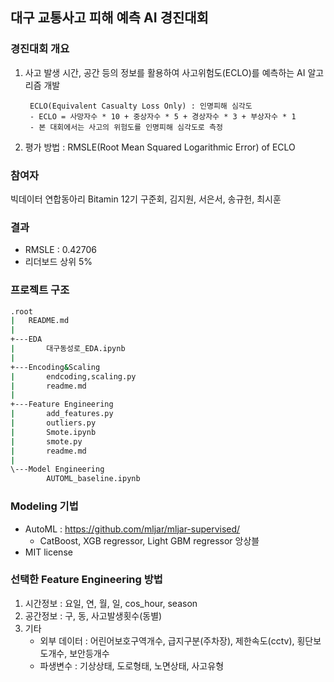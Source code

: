 ## 대구 교통사고 피해 예측 AI 경진대회

### 경진대회 개요
1. 사고 발생 시간, 공간 등의 정보를 활용하여 사고위험도(ECLO)를 예측하는 AI 알고리즘 개발

        ECLO(Equivalent Casualty Loss Only) : 인명피해 심각도
        - ECLO = 사망자수 * 10 + 중상자수 * 5 + 경상자수 * 3 + 부상자수 * 1
        - 본 대회에서는 사고의 위험도를 인명피해 심각도로 측정
2. 평가 방법
: RMSLE(Root Mean Squared Logarithmic Error) of ECLO


### 참여자
빅데이터 연합동아리 Bitamin 12기 구준회, 김지원, 서은서, 송규헌, 최시훈
<br>

### 결과
- RMSLE : 0.42706
- 리더보드 상위 5%


### 프로젝트 구조
```bash
.root
|   README.md
|   
+---EDA
|       대구동성로_EDA.ipynb
|       
+---Encoding&Scaling
|       endcoding,scaling.py
|       readme.md
|       
+---Feature Engineering
|       add_features.py
|       outliers.py
|       Smote.ipynb
|       smote.py
|       readme.md
|       
\---Model Engineering
        AUTOML_baseline.ipynb
```  

### Modeling 기법
- AutoML : https://github.com/mljar/mljar-supervised/
  - CatBoost, XGB regressor, Light GBM regressor 앙상블
- MIT license

### 선택한 Feature Engineering 방법
1. 시간정보 : 요일, 연, 월, 일, cos_hour, season
2. 공간정보 : 구, 동, 사고발생횟수(동별)
3. 기타 
   - 외부 데이터 : 어린어보호구역개수, 급지구분(주차장), 제한속도(cctv), 횡단보도개수, 보안등개수
   - 파생변수 : 기상상태, 도로형태, 노면상태, 사고유형
